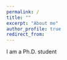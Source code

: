 ```yaml
---
permalink: /
title: ""
excerpt: "About me"
author_profile: true
redirect_from: 
---
```

<p align="justify"> 
I am a Ph.D. student
</p>

